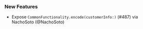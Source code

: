 ### New Features
* Expose `CommonFunctionality.encode(customerInfo:)` (#487) via NachoSoto (@NachoSoto)
